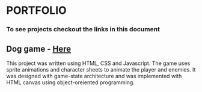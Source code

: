 # PORTFOLIO
### To see projects checkout the links in this document

## Dog game - [Here](https://amdy87.github.io/dog_game/Dog_Game)
This project was written using HTML, CSS and Javascript. The game uses sprite animations and character sheets to animate the player and enemies. It was designed with game-state architecture and was implemented with HTML canvas using object-oreiented programming. 
